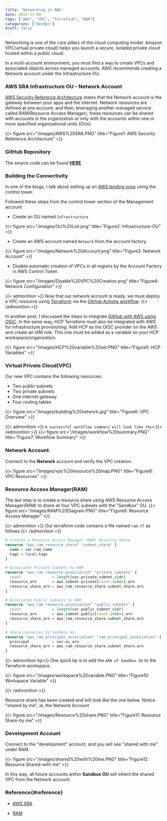 ```yaml
---
title: 'Networking in AWS'
date: 2024-11-09
tags: ["AWS", "VPC", "Terraform", "RAM"]
categories: ["DevOps"]
draft: false
---
```


Networking is one of the core pillars of the cloud computing model. Amazon VPC(virtual private cloud) helps you launch a secure, isolated private cloud hosted within a public cloud.

In a multi-account environment, you must find a way to create VPCs and associated objects across managed accounts. AWS recommends creating a Network account under the Infrastructure OU.

### AWS SRA Infrastructure OU - Network Account
[AWS Security Reference Architecture](https://lnkd.in/dYvqm8Y5) states that the Network account is the gateway between your apps and the Internet. Network resources are defined at one account, and then, leveraging another managed service called RAM(Resource Access Manager), these resources can be shared with accounts in the organization or only with the accounts within one or more specified organizational units (OUs).

{{< figure src="/images/AWS%20SRA.PNG" title="Figure1: AWS Security Reference Architecture" >}}


### GitHub Repository
The source code can be found **[HERE](https://github.com/anoopjayadharan/network)**

### Building the Connectivity
In one of the blogs, I talk about setting up an [AWS landing zone](https://www.linkedin.com/pulse/aws-landing-zone-anoop-jayadharan-oqg5f?trk=public_post_feed-article-content) using the control tower.

Followed these steps from the control tower section of the Management account

- Create an OU named `Infrastructure`

{{< figure src="/images/OU%20List.png" title="Figure2: Infrastructure-OU" >}}


- Create an AWS account named `Network` from the account factory.

{{< figure src="/images/Network%20Account.png" title="Figure3: Network Account" >}}


- Disable automatic creation of VPCs in all regions by the Account Factory in AWS Control Tower.

{{< figure src="/images/Disable%20VPC%20Creation.png" title="Figure4: Network Configuration" >}}


{{< admonition >}}
Now that our network account is ready, we must deploy a VPC resource using [Terraform](https://github.com/anoopjayadharan/network) via the [GitHub Actions workflow](https://github.com/anoopjayadharan/network/blob/main/.github/workflows/network.yml). 
{{< /admonition >}}

In another post, I discussed the steps to integrate [GitHub with AWS using OIDC](https://www.linkedin.com/pulse/oidc-integration-between-github-aws-anoop-jayadharan-ys2uf/?trackingId=69sxrTdmRiiz%2BJQ%2FRjvI%2Bw%3D%3D). In the same way, HCP Terraform must also be integrated with AWS for infrastructure provisioning. Add HCP as the OIDC provider on the AWS and create an IAM role. This role must be added as a variable on your HCP workspace/organization. 

{{< figure src="/images/HCP%20variable%20set.PNG" title="Figure5: HCP Variables" >}}


### Virtual Private Cloud(VPC)
Our new VPC contains the following resources:

- Two public subnets
- Two private subnets
- One internet gateway
- Four routing tables

{{< figure src="/images/building%20network.jpg" title="Figure6: VPC Overview" >}}


{{< admonition >}}
`A successful workflow summary will look like this`
{{< /admonition >}}
{{< figure src="/images/workflow%20summary.PNG" title="Figure7: Workflow Summary" >}}

### Network Account
Connect to the **Network** account and verify the VPC creation.

{{< figure src="/images/vpc%20resource%20map.PNG" title="Figure8: VPC Resources" >}}

### Resource Access Manager(RAM)
The last step is to create a resource share using AWS Resource Access Manager(RAM) to share all four VPC subnets with the "Sandbox" OU.
{{< figure src="/images/RAM%20Diagram.PNG" title="Figure9: Resource Access Manager" >}}

{{< admonition >}}
Our terraform code contains a file named `ram.tf` as follows
{{< /admonition >}}

```terraform
# Creates a Resource Access Manager (RAM) Resource Share
resource "aws_ram_resource_share" "subnet_share" {
  name = var.ram_name
  tags = local.tags
}

# Associates Private Subnets to RAM
resource "aws_ram_resource_association" "private_subnets" {
  count              = length(var.private_subnet_cidr)
  resource_arn       = aws_subnet.private[count.index].arn
  resource_share_arn = aws_ram_resource_share.subnet_share.arn
}

# Associates Public Subnets to RAM
resource "aws_ram_resource_association" "public_subnets" {
  count              = length(var.public_subnet_cidr)
  resource_arn       = aws_subnet.public[count.index].arn
  resource_share_arn = aws_ram_resource_share.subnet_share.arn
}

# Share resources to Sandbox OU
resource "aws_ram_principal_association" "ram_principal_association" {
  principal          = var.ou_arn
  resource_share_arn = aws_ram_resource_share.subnet_share.arn
}
```
{{< admonition tip>}}
One quick tip is to add the `ARN of Sandbox OU` to the Terraform workspace.

{{< figure src="/images/workspace%20variable.PNG" title="Figure10: Workspace Variable" >}}

{{< /admonition >}}

Resource share has been created and will look like the one below. Notice "shared by me", ie, the Network Account

{{< figure src="/images/Resource%20share.PNG" title="Figure11: Resource Share-by me" >}}

### Development Account
Connect to the "development" account, and you will see "shared with me" under RAM.

{{< figure src="/images/shared%20with%20me.PNG" title="Figure12: Resource Shared-with me" >}}

In this way, all future accounts within **Sandbox OU** will inherit the shared VPC from the Network account. 

### Reference{#reference}

- [AWS SRA](https://docs.aws.amazon.com/prescriptive-guidance/latest/security-reference-architecture/network.html)

- [RAM](https://docs.aws.amazon.com/ram/latest/userguide/getting-started-sharing.html#getting-started-sharing-orgs)